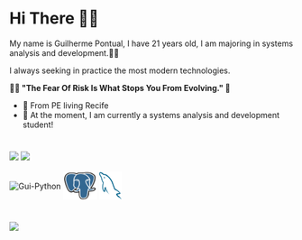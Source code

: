 # Hi There 👋🏼
 My name is Guilherme Pontual, I have 21 years old, I am majoring in systems analysis and development.🧑‍🎓

I always seeking in practice the most modern technologies.

**🏃🏻 "The Fear Of Risk Is What Stops You From Evolving." 🦅**

-   📍  From PE living Recife 
-   👾 At the moment, I am currently a systems analysis and development student!


#

<div>
  <img height="180em" src="https://github-readme-stats.vercel.app/api?username=guilhermepontual&show_icons=true&theme=react&include_all_commits=true&count_private=true"/>
  <img height="180em" src="https://github-readme-stats.vercel.app/api/top-langs/?username=guilhermepontual&layout=compact&langs_count=7&theme=react"/>
</div>

<div style="display: inline_block"><br>
  <img align="center" alt="Gui-Python" height="50" width="60" src="https://cdn.jsdelivr.net/gh/devicons/devicon/icons/python/python-original.svg">
  <img align="center" alt="Gui-PostgreSQL" height="50" width="60"    src="https://raw.githubusercontent.com/devicons/devicon/00f02ef57fb7601fd1ddcc2fe6fe670fef3ae3e4/icons/postgresql/postgresql-original.svg">
  <img align="center" alt="Gui-MySQL" height="50" width="40" src="https://raw.githubusercontent.com/devicons/devicon/00f02ef57fb7601fd1ddcc2fe6fe670fef3ae3e4/icons/mysql/mysql-plain.svg">
</div>



#


 [ ![](https://camo.githubusercontent.com/a80d00f23720d0bc9f55481cfcd77ab79e141606829cf16ec43f8cacc7741e46/68747470733a2f2f696d672e736869656c64732e696f2f62616467652f4c696e6b6564496e2d3030373742353f7374796c653d666f722d7468652d6261646765266c6f676f3d6c696e6b6564696e266c6f676f436f6c6f723d7768697465)](https://www.linkedin.com/in/guilherme-pontual-063b3812b/)

